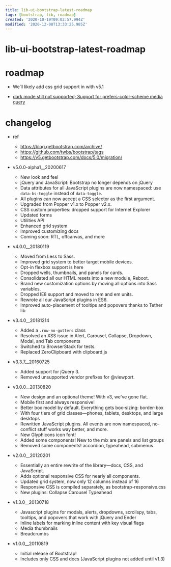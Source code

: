 ```yaml
---
title: lib-ui-bootstrap-latest-roadmap
tags: [bootstrap, lib, roadmap]
created: '2020-10-19T09:02:57.994Z'
modified: '2020-12-08T13:33:25.985Z'
---
```


# lib-ui-bootstrap-latest-roadmap

# roadmap

- We’ll likely add css grid support in with v5.1

- [dark mode still not supported; Support for prefers-color-scheme media query](https://github.com/twbs/bootstrap/issues/27514)
# changelog
- ref
  - https://blog.getbootstrap.com/archive/
  - https://github.com/twbs/bootstrap/tags
  - https://v5.getbootstrap.com/docs/5.0/migration/

- v5.0.0-alpha1__20200617
  - New look and feel
  - jQuery and JavaScript: Bootstrap no longer depends on jQuery
  - Data attributes for all JavaScript plugins are now namespaced: use `data-bs-toggle` instead of `data-toggle`.
  - All plugins can now accept a CSS selector as the first argument. 
  - Upgraded from Popper v1.x to Popper v2.x.
  - CSS custom properties: dropped support for Internet Explorer
  - Updated forms
  - Utilities API
  - Enhanced grid system
  - Improved customizing docs
  - Coming soon: RTL, offcanvas, and more

- v4.0.0__20180119
  - Moved from Less to Sass.
  - Improved grid system to better target mobile devices.
  - Opt-in flexbox support is here
  - Dropped wells, thumbnails, and panels for cards. 
  - Consolidated all our HTML resets into a new module, Reboot. 
  - Brand new customization options by moving all options into Sass variables.
  - Dropped IE8 support and moved to rem and em units. 
  - Rewrote all our JavaScript plugins in ES6.
  - Improved auto-placement of tooltips and popovers thanks to Tether lib

- v3.4.0__20181214
  - Added a `.row-no-gutters` class
  - Resolved an XSS issue in Alert, Carousel, Collapse, Dropdown, Modal, and Tab components
  - Switched to BrowserStack for tests.
  - Replaced ZeroClipboard with clipboard.js
- v3.3.7__20160725
  - Added support for jQuery 3.
  - Removed unsupported vendor prefixes for @viewport.
- v3.0.0__20130820
  - New design and an optional theme! With v3, we've gone flat.
  - Mobile first and always responsive! 
  - Better box model by default. Everything gets box-sizing: border-box
  - With four tiers of grid classes—phones, tablets, desktops, and large desktops
  - Rewritten JavaScript plugins. All events are now namespaced, no-conflict stuff works way better, and more.
  - New Glyphicons icon font! 
  - Added some components! New to the mix are panels and list groups
  - Removed some components! accordion, typeahead, submenus

- v2.0.0__20120201
  - Essentially an entire rewrite of the library—docs, CSS, and JavaScript. 
  - Adds optional responsive CSS for nearly all components.
  - Updated grid system, now only 12 columns instead of 16
  - Responsive CSS is compiled separately, as bootstrap-responsive.css
  - New plugins: Collapse Carousel Typeahead

- v1.3.0__20130718
  - Javascript plugins for modals, alerts, dropdowns, scrollspy, tabs, tooltips, and popovers that work with jQuery and Ender
  - Inline labels for marking inline content with key visual flags
  - Media thumbnails
  - Breadcrumbs
- v1.0.0__20110819
  - Initial release of Bootstrap! 
  - Includes only CSS and docs (JavaScript plugins not added until v1.3)
